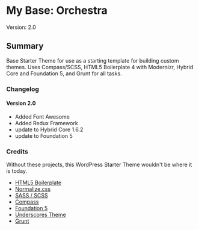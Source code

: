 # My Base: Orchestra

Version: 2.0

## Summary

Base Starter Theme for use as a starting template for building custom themes. Uses Compass/SCSS, HTML5 Boilerplate 4 with Modernizr, Hybrid Core and Foundation 5, and Grunt for all tasks.

### Changelog

#### Version 2.0

* Added Font Awesome
* Added Redux Framework
* update to Hybrid Core 1.6.2
* update to Foundation 5

### Credits

Without these projects, this WordPress Starter Theme wouldn't be where it is today.

* [HTML5 Boilerplate](http://html5boilerplate.com)
* [Normalize.css](http://necolas.github.com/normalize.css)
* [SASS / SCSS](http://sass-lang.com/)
* [Compass](http://compass-style.org)
* [Foundation 5](foundation.zurb.com)
* [Underscores Theme](https://github.com/Automattic/_s)
* [Grunt](http://gruntjs.com/)
